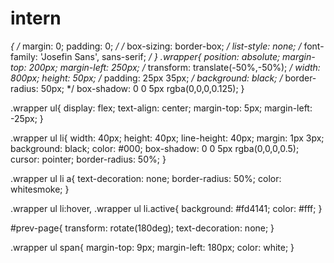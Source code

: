 # intern
*{
    /* margin: 0;
    padding: 0; */
    /* box-sizing: border-box; */
    list-style: none;
    /* font-family: 'Josefin Sans', sans-serif; */
  }
.wrapper{
    position: absolute;
    margin-top: 200px;
    margin-left: 250px;
    /* transform: translate(-50%,-50%); */
    width: 800px;
    height: 50px;
    /* padding: 25px 35px; */
    background: black;
    /* border-radius: 50px; */
    box-shadow: 0 0 5px rgba(0,0,0,0.125);
  }
  
.wrapper ul{
    display: flex;
    text-align: center;
    margin-top: 5px;
    margin-left: -25px;
}
  
.wrapper ul li{
    width: 40px;
    height: 40px;
    line-height: 40px;
    margin: 1px 3px;
    background: black;
    color: #000;
    box-shadow: 0 0 5px rgba(0,0,0,0.5);
    cursor: pointer;
    border-radius: 50%;
  }

.wrapper ul li a{
    text-decoration: none;
    border-radius: 50%;
    color: whitesmoke;
}
  

.wrapper ul li:hover,
.wrapper ul li.active{
    background: #fd4141;
    color: #fff;
  }

#prev-page{
    transform: rotate(180deg);
    text-decoration: none;
}

.wrapper ul span{
    margin-top: 9px;
    margin-left: 180px;
    color: white;
}
